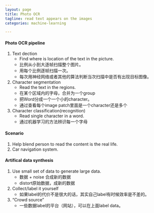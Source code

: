 ```yaml
---
layout: page
title: Photo OCR
tagline: read text appears on the images
categories: machine-learning

---
```


#### Photo OCR pipeline

1. Text dection
    - Find where is location of the text in the picture.
    - 比例从小到大逐帧扫描整个图片。
    - 用每个比例逐帧扫描一次。
    - 每次用神经网络或者其他的算法判断当次扫描中是否有出现目标图像。
2. Character segmentation
    - Read the text in the regions. 
    - 在某个区域内的字母，合并为一个group
    - 把Word分成一个一个小的character。
    - 通过查看每个image patch里面是一个character还是多个
3. Character classification(recognition)
    - Read single character in a word.
    - 通过机器学习的方法辨识每一个字母 

#### Scenario

1. Help blend person to read the content is the real life.
2. Car navigation system.

#### Artifical data synthesis

1. Use small set of data to generate large data.
    - 数据 + noise 合成新的数据
    - distort原始数据，成新的数据
2. Collect/label it yourself
    - 如果label的代价不是很大的话，其实自己label有时候效率是不差的。
3. “Crowd source”
    - 一些数据label的平台（网站），可以在上面label data。

